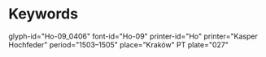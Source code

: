# Keywords
glyph-id="Ho-09_0406"
font-id="Ho-09"
printer-id="Ho"
printer="Kasper Hochfeder"
period="1503–1505"
place="Kraków"
PT plate="027"
